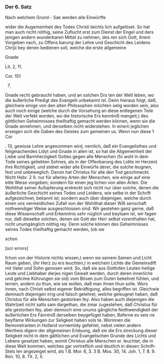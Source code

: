 <!--
OCR: content-0050.xml, content-0051.xml
Buchseite: 30,31,32
-->

### Der 6. Satz

Nach welchem Grund - Sak werden alle Einwürffe

wider die Augemeinheit des Todes Christi leichts
lich aufgelöset. So hat man auch nicht nöthig,
seine Zuflucht erst zum Dienst der Engel und ders
jenigen andern wunderbaren Mittel zu nehmen, des
ren sich Gott, ihrem Vorgeben nach, zu Offens
barung der Lehre und Geschicht des Leidens Chrijii
bey denen bedienen soll, welche die erste allgemeine

Gnade

Lit. 2, 11.

Cor. 151

7.

Gnade recht gebraucht haben, und an solchen Drs
ten der Welt leben, wo die äußerliche Predigt des
Evangelii unbekannt ist. Denn hieraus folgt, daß,
gleichwie einige von den alten Philosophen möchten
selig worden sein, also auch noch einige (welche
durch die Vorsehung an diese entlegenen Teile
der Welt verfekt worden, wo die historische Ers
kenntniß mangeit,) des göttlichen Geheimnisses
theilhaftig gemacht werden können, wenn sie die
Gnade annehmen, und derselben nicht widerstehen.
In einem jeglichen erzeigen sich die Gaben des
Geistes zum gemeinen us. Wenn nun diese 1 Cor

 . 13,
gewisse Lehre angenommen wird, nemlich, daß ein
Evangelisthes und feligmachendes Lidyt und Gnade
in allen ist, so hat die Allgemeinheit der Liebe und
Barmherzigkeit Gottes gegen alle Menschen (fo
wohl in dem Tode seines geliebten Sohnes, als
in der Offenbarung des Lidits im Herzen) ihre
Richtigkeit, und stehet wider alle Einwürfe derer,
die solche leugnen, fest und unbeweglich. Daruin
hat Christus für alle den Tod geschmeckt. Nicht Hebr. 2 9.
nur für allerley Arten der Menschen, wie einige auf
 eine eitle Weise vorgeben; sondern für einen jeg
lichen von allen Arten. Die Wohlthat seiner
Aufopferung erstreckt sich nicht nur über solche, denen
die äußerliche Geschicht seines Todes und Leidens,
wie selbe in der Schrift aufgezeichnet, bekannt ist;
sondern auch über diejenigen, welche durch einen uns
vermeidlichen Zufall von der Wohithat dieser Wiß
senschaft nothwendiger Weise ausgeschlossen sind.
Wir gestehen ganz gerne, daß diese Wissenschaft
und Erkenntnis sehr nüglich und beylsam ist, wir
fagen nur, daß dieselbe solchen, denen sie Gott der
Herr selbst vorenthalten hat, nicht unumgänglich
nöthig rey. Denn solche können des Geheimnisses
seines Todes theilhaftig gemacht werden, (ob sie

schon

[ocr errors]

fchon von der Historie nichts wissen,) wenn sie seinem Samen und Licht Raum
geben, (ihr Herz zu ers leuchten,) in welchem Lichte die Gemeinsdift mit Vater
und Sohn genosen wird. So, daß sie aus Gottlofen Leuten heilige Leute und
Liebhaber derjes nigen Gewalt werden, durch deren innerliche und gelcime
Kührungen sie sid) vom Bösen zum Guten bekehret fühlen, und lernen, andern zu
thun, wie sie wollen, daß man ihnen thun solle. Wors innen, nach Christi
selbst eigener Bekräftigung, alles begriffen ist. Gleichwie demnach diejenigen
irrig und falsch gelehret, welche geleugnet haben, daß Christus für alle
Menschen gestorben fey. Also haben auch diejenigen die Wahrlzeit nicht satts
sam dargethan, die zmar zugestehen, daß Christus für alle gestorben fey, aber
dennoch eine unums gångliche Nothwendigkeit der äußerlichen Ers Fánntniß
derselben beygefüget haben, Baferne es seis ne beylfame Wirkungen zur
Seligkeit haben sols te. Worinnen die Remonstranten in Holland vornemlidy
gefehlet, nebst vielen andern Wertheis digern der allgemeinen Erldsung, daß
sie die Ers streckung dieser Seligkeit nicht in dem gåttlichen und
Evangelischen Grunde des Lichts und Lebens gesetzet haben, womit Christuo
alle Menschen er. leuchtet, die in diese Welt kommen, welches gar vortreflich
und deutlich in diesen Schrift-Stels len angezeiget wird, als
1 B. Mor. 6, 3. 3 B. Mos. 30, 14. Joh. 1, 7. 8. 9. Rón. 10, 8. Tit. 2, II.
